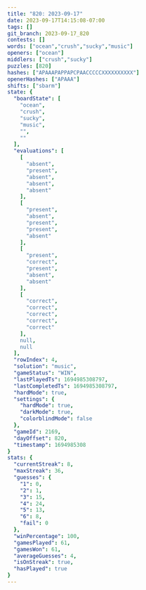 ```yaml
---
title: "820: 2023-09-17"
date: 2023-09-17T14:15:08-07:00
tags: []
git_branch: 2023-09-17_820
contests: []
words: ["ocean","crush","sucky","music"]
openers: ["ocean"]
middlers: ["crush","sucky"]
puzzles: [820]
hashes: ["APAAAPAPPAPCPAACCCCCXXXXXXXXXX"]
openerHashes: ["APAAA"]
shifts: ["sbarm"]
state: {
  "boardState": [
    "ocean",
    "crush",
    "sucky",
    "music",
    "",
    ""
  ],
  "evaluations": [
    [
      "absent",
      "present",
      "absent",
      "absent",
      "absent"
    ],
    [
      "present",
      "absent",
      "present",
      "present",
      "absent"
    ],
    [
      "present",
      "correct",
      "present",
      "absent",
      "absent"
    ],
    [
      "correct",
      "correct",
      "correct",
      "correct",
      "correct"
    ],
    null,
    null
  ],
  "rowIndex": 4,
  "solution": "music",
  "gameStatus": "WIN",
  "lastPlayedTs": 1694985308797,
  "lastCompletedTs": 1694985308797,
  "hardMode": true,
  "settings": {
    "hardMode": true,
    "darkMode": true,
    "colorblindMode": false
  },
  "gameId": 2169,
  "dayOffset": 820,
  "timestamp": 1694985308
}
stats: {
  "currentStreak": 8,
  "maxStreak": 36,
  "guesses": {
    "1": 0,
    "2": 1,
    "3": 15,
    "4": 24,
    "5": 13,
    "6": 8,
    "fail": 0
  },
  "winPercentage": 100,
  "gamesPlayed": 61,
  "gamesWon": 61,
  "averageGuesses": 4,
  "isOnStreak": true,
  "hasPlayed": true
}
---
```

<!-- more -->
